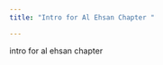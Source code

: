 ```yaml
---
title: "Intro for Al Ehsan Chapter "

---
```

intro for al ehsan chapter
<!--stackedit_data:
eyJoaXN0b3J5IjpbLTE2NTA2NDM2NjJdfQ==
-->